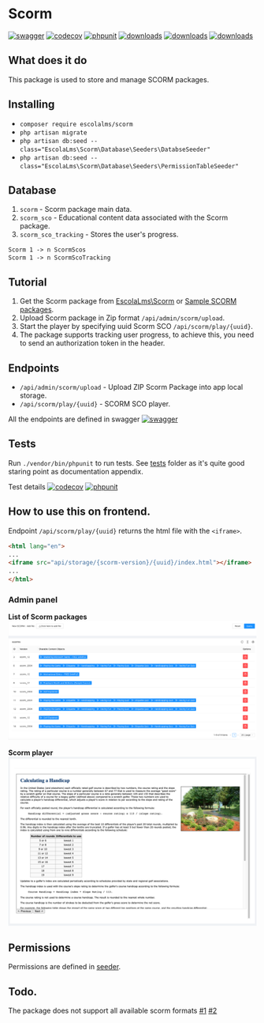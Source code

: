 # Scorm
[![swagger](https://img.shields.io/badge/documentation-swagger-green)](https://escolalms.github.io/Scorm/)
[![codecov](https://codecov.io/gh/EscolaLMS/Scorm/branch/main/graph/badge.svg?token=gBzpyNK8DQ)](https://codecov.io/gh/EscolaLMS/Scorm)
[![phpunit](https://github.com/EscolaLMS/Scorm/actions/workflows/test.yml/badge.svg)](https://github.com/EscolaLMS/Scorm/actions/workflows/test.yml)
[![downloads](https://img.shields.io/packagist/dt/escolalms/scorm)](https://packagist.org/packages/escolalms/scorm)
[![downloads](https://img.shields.io/packagist/v/escolalms/scorm)](https://packagist.org/packages/escolalms/scorm)
[![downloads](https://img.shields.io/packagist/l/escolalms/scorm)](https://packagist.org/packages/escolalms/scorm)

## What does it do
This package is used to store and manage SCORM packages.

## Installing
- `composer require escolalms/scorm`
- `php artisan migrate`
- `php artisan db:seed --class="EscolaLms\Scorm\Database\Seeders\DatabseSeeder"`
- `php artisan db:seed --class="EscolaLms\Scorm\Database\Seeders\PermissionTableSeeder"`


## Database
1. `scorm` - Scorm package main data.
2. `scorm_sco` - Educational content data associated with the Scorm package.
3. `scorm_sco_tracking` - Stores the user's progress.
```
Scorm 1 -> n ScormScos
Scorm 1 -> n ScormScoTracking
```

## Tutorial
1. Get the Scorm package from [EscolaLms\Scorm](https://github.com/EscolaLMS/Scorm/tree/main/database/mocks) or [Sample SCORM packages](https://scorm.com/scorm-explained/technical-scorm/golf-examples/?utm_source=google&utm_medium=natural_search).
2. Upload Scorm package in Zip format `/api/admin/scorm/upload`.
3. Start the player by specifying uuid Scorm SCO `/api/scorm/play/{uuid}`.
4. The package supports tracking user progress, to achieve this, you need to send an authorization token in the header.

## Endpoints
- `/api/admin/scorm/upload` - Upload ZIP Scorm Package into app local storage.
- `/api/scorm/play/{uuid}` - SCORM SCO player.

All the endpoints are defined in swagger [![swagger](https://img.shields.io/badge/documentation-swagger-green)](https://escolalms.github.io/Scorm/)


## Tests
Run `./vendor/bin/phpunit` to run tests. See [tests](https://github.com/EscolaLMS/Scorm/tree/main/tests) folder as it's quite good staring point as documentation appendix.

Test details 
[![codecov](https://codecov.io/gh/EscolaLMS/scorm/branch/main/graph/badge.svg?token=NRAN4R8AGZ)](https://codecov.io/gh/EscolaLMS/scorm)
[![phpunit](https://github.com/EscolaLMS/scorm/actions/workflows/test.yml/badge.svg)](https://github.com/EscolaLMS/scorm/actions/workflows/test.yml)


## How to use this on frontend.
Endpoint `/api/scorm/play/{uuid}` returns the html file with the `<iframe>`.

```html
<html lang="en">
...
<iframe src="api/storage/{scorm-version}/{uuid}/index.html"></iframe>
...
</html>
```

### Admin panel
**List of Scorm packages**
![List of Scorm packages](https://raw.githubusercontent.com/EscolaLMS/Scorm/main/docs/list.png "List of Scorm packages")

**Scorm player**
![Scorm player](https://raw.githubusercontent.com/EscolaLMS/Scorm/main/docs/player.png "Scorm player")

## Permissions
Permissions are defined in [seeder](https://raw.githubusercontent.com/EscolaLMS/Scorm/main/database/seeders/PermissionTableSeeder.php).

## Todo.
The package does not support all available scorm formats 
[#1](https://github.com/EscolaLMS/Scorm/issues/13)
[#2](https://github.com/EscolaLMS/Scorm/issues/6)
